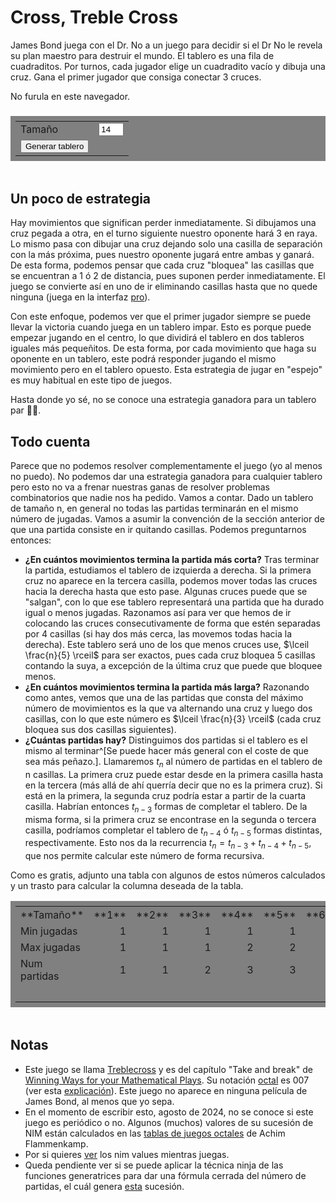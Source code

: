 
# Cross, Treble Cross

<style>
    a { text-decoration: underline; }

    #board {
        display: block;
        margin: auto;
    }

    #turn {
        text-align: center;
    }

    table {
        margin: 1em auto 3em auto;
        padding: 0.5em;
        background-color: gray;
    }

    #data-table td {
        width: 20px;
        text-align: right;
    }

    #data-table td:nth-child(1){
        width: 100px;
        text-align: left;
    }
</style>

James Bond juega con el Dr. No a un juego para decidir si el Dr No le revela su plan maestro para destruir el mundo. El tablero es una fila de cuadraditos. Por turnos, cada jugador elige un cuadradito vacío y dibuja una cruz. Gana el primer jugador que consiga conectar 3 cruces.

<!-- Board -->
<canvas id="board">
    No furula en este navegador.
</canvas>

<h3 id="turn"></h3>

<table>
    <tr>
        <td> <label>Tamaño</label> </td>
        <td> <input style="width: 3em" id="n_squares" type="number" min="1" max="30" value=14> </td>
    </tr>
    <tr>
        <td> <button type="button" onclick="generateBoard(); draw();">Generar tablero</button><br> </td>
    </tr>
</table>

## Un poco de estrategia

Hay movimientos que significan perder inmediatamente. Si dibujamos una cruz pegada a otra, en el turno siguiente nuestro oponente hará 3 en raya. Lo mismo pasa con dibujar una cruz dejando solo una casilla de separación con la más próxima, pues nuestro oponente jugará entre ambas y ganará. De esta forma, podemos pensar que cada cruz "bloquea" las casillas que se encuentran a 1 ó 2 de distancia, pues suponen perder inmediatamente. El juego se convierte así en uno de ir eliminando casillas hasta que no quede ninguna (juega en la interfaz <a id="switch_button" onclick="switchMode(this); window.scrollTo(0,0);">pro</a>).

Con este enfoque, podemos ver que el primer jugador siempre se puede llevar la victoria cuando juega en un tablero impar. Esto es porque puede empezar jugando en el centro, lo que dividirá el tablero en dos tableros iguales más pequeñitos. De esta forma, por cada movimiento que haga su oponente en un tablero, este podrá responder jugando el mismo movimiento pero en el tablero opuesto. Esta estrategia de jugar en "espejo" es muy habitual en este tipo de juegos.

Hasta donde yo sé, no se conoce una estrategia ganadora para un tablero par 🤷‍♂️.

## Todo cuenta

Parece que no podemos resolver complementamente el juego (yo al menos no puedo). No podemos dar una estrategia ganadora para cualquier tablero pero esto no va a frenar nuestras ganas de resolver problemas combinatorios que nadie nos ha pedido. Vamos a contar. Dado un tablero de tamaño n, en general no todas las partidas terminarán en el mismo número de jugadas. Vamos a asumir la convención de la sección anterior de que una partida consiste en ir quitando casillas. Podemos preguntarnos entonces:

- **¿En cuántos movimientos termina la partida más corta?** Tras terminar la partida, estudiamos el tablero de izquierda a derecha. Si la primera cruz no aparece en la tercera casilla, podemos mover todas las cruces hacia la derecha hasta que esto pase. Algunas cruces puede que se "salgan", con lo que ese tablero representará una partida que ha durado igual o menos jugadas. Razonamos así para ver que hemos de ir colocando las cruces consecutivamente de forma que estén separadas por 4 casillas (si hay dos más cerca, las movemos todas hacia la derecha). Este tablero será uno de los que menos cruces use, $\lceil \frac{n}{5} \rceil$ para ser exactos, pues cada cruz bloquea 5 casillas contando la suya, a excepción de la última cruz que puede que bloquee menos.
- **¿En cuántos movimientos termina la partida más larga?** Razonando como antes, vemos que una de las partidas que consta del máximo número de movimientos es la que va alternando una cruz y luego dos casillas, con lo que este número es $\lceil \frac{n}{3} \rceil$ (cada cruz bloquea sus dos casillas siguientes).
- **¿Cuántas partidas hay?** Distinguimos dos partidas si el tablero es el mismo al terminar^[Se puede hacer más general con el coste de que sea más peñazo.]. Llamaremos $t_n$ al número de partidas en el tablero de n casillas. La primera cruz puede estar desde en la primera casilla hasta en la tercera (más allá de ahí querría decir que no es la primera cruz). Si está en la primera, la segunda cruz podría estar a partir de la cuarta casilla. Habrían entonces $t_{n-3}$ formas de completar el tablero. De la misma forma, si la primera cruz se encontrase en la segunda o tercera casilla, podríamos completar el tablero de $t_{n-4}$ ó $t_{n-5}$ formas distintas, respectivamente. Esto nos da la recurrencia $t_n = t_{n-3} + t_{n-4} + t_{n-5}$, que nos permite calcular este número de forma recursiva.

Como es gratis, adjunto una tabla con algunos de estos números calculados y un trasto para calcular la columna deseada de la tabla.


<table id="data-table">
    <tr>
        <td> **Tamaño** </td>
        <td>**1**</td>
        <td>**2**</td>
        <td>**3**</td>
        <td>**4**</td>
        <td>**5**</td>
        <td>**6**</td>
        <td>**7**</td>
        <td>**8**</td>
        <td>**9**</td>
        <td>**10**</td>
        <td>**11**</td>
        <td>**12**</td>
        <td> <input style="width: 3em" id="count_input" type="number" min="0" value=13> </td>
    </tr>
    <tr>
        <td> Min jugadas </td>
        <td> 1 </td>
        <td> 1 </td>
        <td> 1 </td>
        <td> 1 </td>
        <td> 1 </td>
        <td> 2 </td>
        <td> 2 </td>
        <td> 2 </td>
        <td> 2 </td>
        <td> 2 </td>
        <td> 3 </td>
        <td> 3 </td>
        <td id="min_plays"></td>
    </tr>
    <tr>
        <td> Max jugadas </td>
        <td> 1 </td>
        <td> 1 </td>
        <td> 1 </td>
        <td> 2 </td>
        <td> 2 </td>
        <td> 2 </td>
        <td> 3 </td>
        <td> 3 </td>
        <td> 3 </td>
        <td> 4 </td>
        <td> 4 </td>
        <td> 4 </td>
        <td id="max_plays"></td>
    </tr>
    <tr>
        <td> Num partidas </td>
        <td> 1 </td>
        <td> 1 </td>
        <td> 2 </td>
        <td> 3 </td>
        <td> 3 </td>
        <td> 4 </td>
        <td> 6 </td>
        <td> 8 </td>
        <td> 10 </td>
        <td> 13 </td>
        <td> 18 </td>
        <td> 24 </td>
        <td id="count_res"></td>
    </tr>
    <tr>
        <td></td>
        <td></td>
        <td></td>
        <td></td>
        <td></td>
        <td></td>
        <td></td>
        <td></td>
        <td></td>
        <td></td>
        <td></td>
        <td></td>
        <td></td>
        <td> <button type="button" onclick="computePlays()">Calcular</button><br> </td>
    </tr>
</table>


## Notas
- Este juego se llama [Treblecross](https://en.wikipedia.org/wiki/Treblecross) y es del capítulo "Take and break" de [Winning Ways for your Mathematical Plays](https://es.wikipedia.org/wiki/Winning_Ways_for_your_Mathematical_Plays). Su notación [octal](https://es.wikipedia.org/wiki/Juego_octal) es 007 (ver esta [explicación](https://math.stackexchange.com/questions/4283174/why-do-we-say-treblecross-octal-game-notation-is-007)). Este juego no aparece en ninguna película de James Bond, al menos que yo sepa.
- En el momento de escribir esto, agosto de 2024, no se conoce si este juego es periódico o no. Algunos (muchos) valores de su sucesión de NIM están calculados en las [tablas de juegos octales](http://wwwhomes.uni-bielefeld.de/achim/octal.html) de Achim Flammenkamp.
- Por si quieres
<a onclick="nimMode(); window.scrollTo(0,0);">ver</a>
los nim values mientras juegas.
- Queda pendiente ver si se puede aplicar la técnica ninja de las funciones generatrices para dar una fórmula cerrada del número de partidas, el cuál genera
<a href="https://oeis.org/A017818">esta</a>
sucesión.

<script src="007.js"></script>
